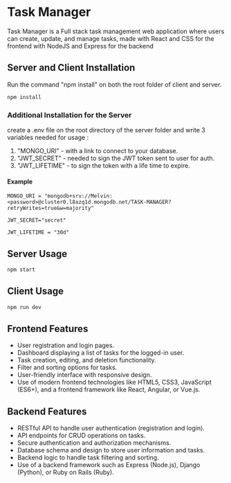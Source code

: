 # Task Manager

Task Manager is a Full stack task management web application where users can create, update, and manage tasks, made with React and CSS for the frontend with NodeJS and Express for the backend

## Server and Client Installation

Run the command "npm install" on both the root folder of client and server.

```bash
npm install
```

### Additional Installation for the Server

create a .env file on the root directory of the server folder and write 3 variables needed for usage :

1. "MONGO_URI" - with a link to connect to your database.
2. "JWT_SECRET" - needed to sign the JWT token sent to user for auth.
3. "JWT_LIFETIME" - to sign the token with a life time to expire.

#### Example

`MONGO_URI = "mongodb+srv://Melvin:<password>@cluster0.l8azq1d.mongodb.net/TASK-MANAGER?retryWrites=true&w=majority"`

`JWT_SECRET="secret"`

`JWT_LIFETIME = "30d"`

## Server Usage

```bash
npm start
```

## Client Usage

```bash
npm run dev
```

## Frontend Features

- User registration and login pages.
- Dashboard displaying a list of tasks for the logged-in user.
- Task creation, editing, and deletion functionality.
- Filter and sorting options for tasks.
- User-friendly interface with responsive design.
- Use of modern frontend technologies like HTML5, CSS3, JavaScript (ES6+), and a frontend framework like React, Angular, or Vue.js.

## Backend Features

- RESTful API to handle user authentication (registration and login).
- API endpoints for CRUD operations on tasks.
- Secure authentication and authorization mechanisms.
- Database schema and design to store user information and tasks.
- Backend logic to handle task filtering and sorting.
- Use of a backend framework such as Express (Node.js), Django (Python), or Ruby on Rails (Ruby).
